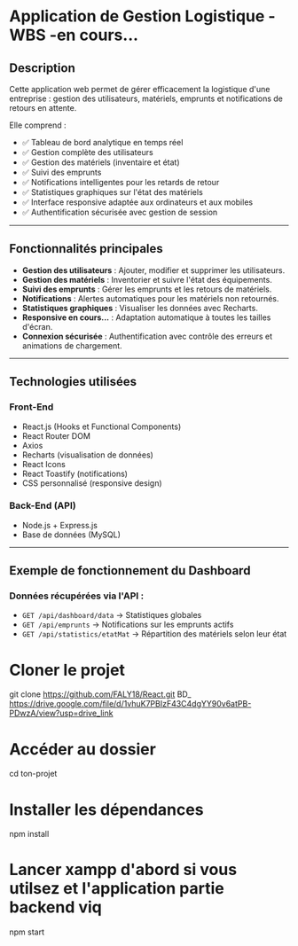 #  Application de Gestion Logistique - WBS -en cours...

##  Description

Cette application web permet de gérer efficacement la logistique d'une entreprise : gestion des utilisateurs, matériels, emprunts et notifications de retours en attente.

Elle comprend :
- ✅ Tableau de bord analytique en temps réel
- ✅ Gestion complète des utilisateurs
- ✅ Gestion des matériels (inventaire et état)
- ✅ Suivi des emprunts
- ✅ Notifications intelligentes pour les retards de retour
- ✅ Statistiques graphiques sur l'état des matériels
- ✅ Interface responsive adaptée aux ordinateurs et aux mobiles
- ✅ Authentification sécurisée avec gestion de session

---

##  Fonctionnalités principales

- **Gestion des utilisateurs** : Ajouter, modifier et supprimer les utilisateurs.
- **Gestion des matériels** : Inventorier et suivre l'état des équipements.
- **Suivi des emprunts** : Gérer les emprunts et les retours de matériels.
- **Notifications** : Alertes automatiques pour les matériels non retournés.
- **Statistiques graphiques** : Visualiser les données avec Recharts.
- **Responsive en cours...** : Adaptation automatique à toutes les tailles d'écran.
- **Connexion sécurisée** : Authentification avec contrôle des erreurs et animations de chargement.

---

## Technologies utilisées

### Front-End

- React.js (Hooks et Functional Components)
- React Router DOM
- Axios
- Recharts (visualisation de données)
- React Icons
- React Toastify (notifications)
- CSS personnalisé (responsive design)

### Back-End (API)

- Node.js + Express.js
- Base de données (MySQL)

---

## Exemple de fonctionnement du Dashboard

### Données récupérées via l'API :

- `GET /api/dashboard/data` → Statistiques globales
- `GET /api/emprunts` → Notifications sur les emprunts actifs
- `GET /api/statistics/etatMat` → Répartition des matériels selon leur état



# Cloner le projet
git clone https://github.com/FALY18/React.git
BD_ https://drive.google.com/file/d/1vhuK7PBIzF43C4dgYY90v6atPB-PDwzA/view?usp=drive_link

# Accéder au dossier
cd ton-projet

# Installer les dépendances
npm install

# Lancer xampp d'abord si vous utilsez et l'application partie backend viq
npm start

